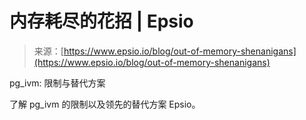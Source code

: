 <!--yml

category: 未分类

date: 2024-05-27 14:41:55

-->

# 内存耗尽的花招 | Epsio

> 来源：[https://www.epsio.io/blog/out-of-memory-shenanigans](https://www.epsio.io/blog/out-of-memory-shenanigans)

pg_ivm: 限制与替代方案

了解 pg_ivm 的限制以及领先的替代方案 Epsio。
